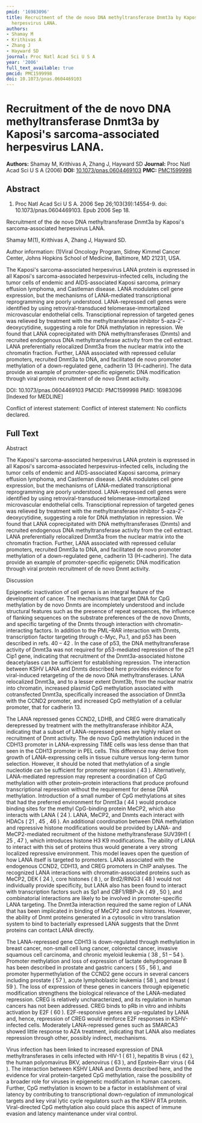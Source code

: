 ```yaml
---
pmid: '16983096'
title: Recruitment of the de novo DNA methyltransferase Dnmt3a by Kaposi's sarcoma-associated
  herpesvirus LANA.
authors:
- Shamay M
- Krithivas A
- Zhang J
- Hayward SD
journal: Proc Natl Acad Sci U S A
year: '2006'
full_text_available: true
pmcid: PMC1599998
doi: 10.1073/pnas.0604469103
---
```


# Recruitment of the de novo DNA methyltransferase Dnmt3a by Kaposi's sarcoma-associated herpesvirus LANA.
**Authors:** Shamay M, Krithivas A, Zhang J, Hayward SD
**Journal:** Proc Natl Acad Sci U S A (2006)
**DOI:** [10.1073/pnas.0604469103](https://doi.org/10.1073/pnas.0604469103)
**PMC:** [PMC1599998](https://www.ncbi.nlm.nih.gov/pmc/articles/PMC1599998/)

## Abstract

1. Proc Natl Acad Sci U S A. 2006 Sep 26;103(39):14554-9. doi: 
10.1073/pnas.0604469103. Epub 2006 Sep 18.

Recruitment of the de novo DNA methyltransferase Dnmt3a by Kaposi's 
sarcoma-associated herpesvirus LANA.

Shamay M(1), Krithivas A, Zhang J, Hayward SD.

Author information:
(1)Viral Oncology Program, Sidney Kimmel Cancer Center, Johns Hopkins School of 
Medicine, Baltimore, MD 21231, USA.

The Kaposi's sarcoma-associated herpesvirus LANA protein is expressed in all 
Kaposi's sarcoma-associated herpesvirus-infected cells, including the tumor 
cells of endemic and AIDS-associated Kaposi sarcoma, primary effusion lymphoma, 
and Castleman disease. LANA modulates cell gene expression, but the mechanisms 
of LANA-mediated transcriptional reprogramming are poorly understood. 
LANA-repressed cell genes were identified by using retroviral-transduced 
telomerase-immortalized microvascular endothelial cells. Transciptional 
repression of targeted genes was relieved by treatment with the 
methyltransferase inhibitor 5-aza-2'-deoxycytidine, suggesting a role for DNA 
methylation in repression. We found that LANA coprecipitated with DNA 
methyltransferases (Dnmts) and recruited endogenous DNA methyltransferase 
activity from the cell extract. LANA preferentially relocalized Dnmt3a from the 
nuclear matrix into the chromatin fraction. Further, LANA associated with 
repressed cellular promoters, recruited Dnmt3a to DNA, and facilitated de novo 
promoter methylation of a down-regulated gene, cadherin 13 (H-cadherin). The 
data provide an example of promoter-specific epigenetic DNA modification through 
viral protein recruitment of de novo Dnmt activity.

DOI: 10.1073/pnas.0604469103
PMCID: PMC1599998
PMID: 16983096 [Indexed for MEDLINE]

Conflict of interest statement: Conflict of interest statement: No conflicts 
declared.

## Full Text

Abstract

The Kaposi's sarcoma-associated herpesvirus LANA protein is expressed in all Kaposi's sarcoma-associated herpesvirus-infected cells, including the tumor cells of endemic and AIDS-associated Kaposi sarcoma, primary effusion lymphoma, and Castleman disease. LANA modulates cell gene expression, but the mechanisms of LANA-mediated transcriptional reprogramming are poorly understood. LANA-repressed cell genes were identified by using retroviral-transduced telomerase-immortalized microvascular endothelial cells. Transciptional repression of targeted genes was relieved by treatment with the methyltransferase inhibitor 5-aza-2′-deoxycytidine, suggesting a role for DNA methylation in repression. We found that LANA coprecipitated with DNA methyltransferases (Dnmts) and recruited endogenous DNA methyltransferase activity from the cell extract. LANA preferentially relocalized Dnmt3a from the nuclear matrix into the chromatin fraction. Further, LANA associated with repressed cellular promoters, recruited Dnmt3a to DNA, and facilitated de novo promoter methylation of a down-regulated gene, cadherin 13 (H-cadherin). The data provide an example of promoter-specific epigenetic DNA modification through viral protein recruitment of de novo Dnmt activity.

Discussion

Epigenetic inactivation of cell genes is an integral feature of the development of cancer. The mechanisms that target DNA for CpG methylation by de novo Dnmts are incompletely understood and include structural features such as the presence of repeat sequences, the influence of flanking sequences on the substrate preferences of the de novo Dnmts, and specific targeting of the Dnmts through interaction with chromatin-interacting factors. In addition to the PML–RAR interaction with Dnmts, transcription factor targeting through c-Myc, Pu.1, and p53 has been described in refs. 40 – 42 . In the case of p53, the DNA methyltransferase activity of Dnmt3a was not required for p53-mediated repression of the p21 Cip1 gene, indicating that recruitment of the Dnmt3a-associated histone deacetylases can be sufficient for establishing repression. The interaction between KSHV LANA and Dnmts described here provides evidence for viral-induced retargeting of the de novo DNA methyltransferases. LANA relocalized Dnmt3a, and to a lesser extent Dnmt3b, from the nuclear matrix into chromatin, increased plasmid CpG methylation associated with cotransfected Dnmt3a, specifically increased the association of Dnmt3a with the CCND2 promoter, and increased CpG methylation of a cellular promoter, that for cadherin 13.

The LANA repressed genes CCND2, LDHB, and CREG were dramatically derepressed by treatment with the methyltransferase inhibitor AZA, indicating that a subset of LANA-repressed genes are highly reliant on recruitment of Dnmt activity. The de novo CpG methylation induced in the CDH13 promoter in LANA-expressing TIME cells was less dense than that seen in the CDH13 promoter in PEL cells. This difference may derive from growth of LANA-expressing cells in tissue culture versus long-term tumor selection. However, it should be noted that methylation of a single nucleotide can be sufficient for promoter repression ( 43 ). Alternatively, LANA-mediated repression may represent a coordination of CpG methylation with other protein–protein interactions that produce profound transcriptional repression without the requirement for dense DNA methylation. Introduction of a small number of CpG methylations at sites that had the preferred environment for Dnmt3a ( 44 ) would produce binding sites for the methyl CpG-binding protein MeCP2, which also interacts with LANA ( 24 ). LANA, MeCP2, and Dnmts each interact with HDACs ( 21 , 45 , 46 ). An additional coordination between DNA methylation and repressive histone modifications would be provided by LANA- and MeCP2-mediated recruitment of the histone methyltransferase SUV39H1 ( 25 , 47 ), which introduces histone H3 K9 modifications. The ability of LANA to interact with this set of proteins thus would generate a very strong localized repressive environment. This model leaves open the question of how LANA itself is targeted to promoters. LANA associated with the endogenous CCND2, CDH13, and CREG promoters in ChIP analyses. The recognized LANA interactions with chromatin-associated proteins such as MeCP2, DEK ( 24 ), core histones ( 8 ), or Brd2/RING3 ( 48 ) would not individually provide specificity, but LANA also has been found to interact with transcription factors such as Sp1 and CBF1/RBP-Jk ( 49 , 50 ), and combinatorial interactions are likely to be involved in promoter-specific LANA targeting. The Dnmt3a interaction required the same region of LANA that has been implicated in binding of MeCP2 and core histones. However, the ability of Dnmt proteins generated in a cytosolic in vitro translation system to bind to bacterially expressed LANA suggests that the Dnmt proteins can contact LANA directly.

The LANA-repressed gene CDH13 is down-regulated through methylation in breast cancer, non-small cell lung cancer, colorectal cancer, invasive squamous cell carcinoma, and chronic myeloid leukemia ( 38 , 51 – 54 ). Promoter methylation and loss of expression of lactate dehydrogenase B has been described in prostate and gastric cancers ( 55 , 56 ), and promoter hypermethylation of the CCND2 gene occurs in several cancers including prostate ( 57 ), acute lymphoblastic leukemia ( 58 ), and breast ( 59 ). The loss of expression of these genes in cancers through epigenetic modification strengthens the biological relevance of the LANA-mediated repression. CREG is relatively uncharacterized, and its regulation in human cancers has not been addressed. CREG binds to pRb in vitro and inhibits activation by E2F ( 60 ). E2F-responsive genes are up-regulated by LANA and, hence, repression of CREG would reinforce E2F responses in KSHV-infected cells. Moderately LANA-repressed genes such as SMARCA3 showed little response to AZA treatment, indicating that LANA also mediates repression through other, possibly indirect, mechanisms.

Virus infection has been linked to increased expression of DNA methyltransferases in cells infected with HIV-1 ( 61 ), hepatitis B virus ( 62 ), the human polyomavirus BKV, adenovirus ( 63 ), and Epstein–Barr virus ( 64 ). The interaction between KSHV LANA and Dnmts described here, and the evidence for viral protein-targeted CpG methylation, raise the possibility of a broader role for viruses in epigenetic modification in human cancers. Further, CpG methylation is known to be a factor in establishment of viral latency by contributing to transcriptional down-regulation of immunological targets and key viral lytic cycle regulators such as the KSHV RTA protein. Viral-directed CpG methylation also could place this aspect of immune evasion and latency maintenance under viral control.

